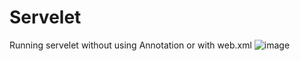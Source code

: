 # Servelet
Running servelet without using Annotation or with web.xml
![image](https://github.com/Mahesh-100/React/assets/124244425/6ea61924-a770-4327-ae06-fa5c16904a8f)
